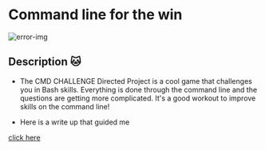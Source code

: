 # Command line for the win

![error-img](https://s3.amazonaws.com/intranet-projects-files/holbertonschool-sysadmin_devops/324/06AChAO.png)

## Description :cat:

- The CMD CHALLENGE Directed Project is a cool game that challenges you in Bash skills. Everything is done through the command line and the questions are getting more complicated. It's a good workout to improve skills on the command line!

* Here is a write up that guided me

[click here](https://medium.com/@estebandelahoz/commandile-challenge-bash-c06f777fbc78)
